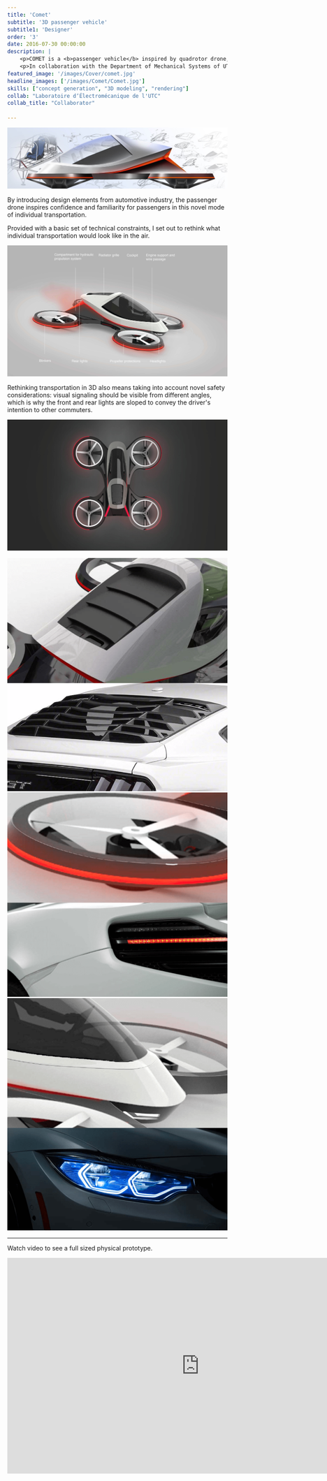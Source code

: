 ```yaml
---
title: 'Comet'
subtitle: '3D passenger vehicle'
subtitle1: 'Designer'
order: '3'
date: 2016-07-30 00:00:00
description: |
    <p>COMET is a <b>passenger vehicle</b> inspired by quadrotor drone, using a hydraulic propulsion system to obtain a battery life up to three hours, compared to 15 min of similar structures. </p>
    <p>In collaboration with the Department of Mechanical Systems of UTC, I proposed and designed the physical structure of this passenger drone. </p>
featured_image: '/images/Cover/comet.jpg'
headline_images: ['/images/Comet/Comet.jpg']
skills: ["concept generation", "3D modeling", "rendering"]
collab: "Laboratoire dʼÉlectromécanique de l'UTC"
collab_title: "Collaborator"

---
```


![](/images/Comet/Drawing.jpg)

By introducing design elements from automotive industry, the passenger drone inspires confidence and familiarity for passengers in this novel mode of individual transportation. 

Provided with a basic set of technical constraints, I set out to rethink what individual transportation would look like in the air. 

![](/images/Comet/function.jpg)

Rethinking transportation in 3D also means taking into account novel safety considerations: visual signaling should be visible from different angles, which is why the front and rear lights are sloped to convey the driver's intention to other commuters.

![](/images/Comet/black.jpg)

<div class="gallery" data-columns="3">
    <img src="/images/Comet/1.png">
    <img src="/images/Comet/2.png">
    <img src="/images/Comet/3.png">
</div>

---

Watch video to see a full sized physical prototype.

<iframe width="878" height="494" src="https://www.youtube.com/embed/vR5BQ4p2KJs" frameborder="0" allow="accelerometer; autoplay; encrypted-media; gyroscope; picture-in-picture" allowfullscreen></iframe>



